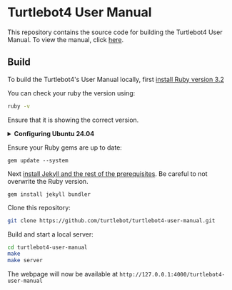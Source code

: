 # Turtlebot4 User Manual

This repository contains the source code for building the Turtlebot4 User Manual. To view the manual, click [here](https://turtlebot.github.io/turtlebot4-user-manual/).

## Build

To build the Turtlebot4's User Manual locally, first [install Ruby version 3.2](https://gorails.com/setup/ubuntu/24.04)

You can check your ruby the version using:
```bash
ruby -v
```
Ensure that it is showing the correct version.

<p>
<details>
    <summary><b>Configuring Ubuntu 24.04</b></summary>
    By default, Ubuntu 24.04 uses a debian-packaged version of Ruby, which installs gems to a root-owned path. This makes installing additional gems problematic.
    To work around this issue, run the following commands:
    ```shell
    mkdir $HOME/.ruby
    echo 'export GEM_HOME=$HOME/.ruby/' >> $HOME/.bashrc
    echo 'export PATH="$PATH:$HOME/.ruby/bin"' >> $HOME/.bashrc
    source $HOME/.bashrc
    ```
    This will make the `gem` command install Ruby gems to your local user's `.ruby` directory.
</details>
</p>

Ensure your Ruby gems are up to date:
```shell
gem update --system
```

Next [install Jekyll and the rest of the prerequisites](https://jekyllrb.com/docs/). Be careful to not overwrite the Ruby version.
```shell
gem install jekyll bundler
```

Clone this repository:

```bash
git clone https://github.com/turtlebot/turtlebot4-user-manual.git
```

Build and start a local server:

```bash
cd turtlebot4-user-manual
make
make server
```

The webpage will now be available at `http://127.0.0.1:4000/turtlebot4-user-manual`
